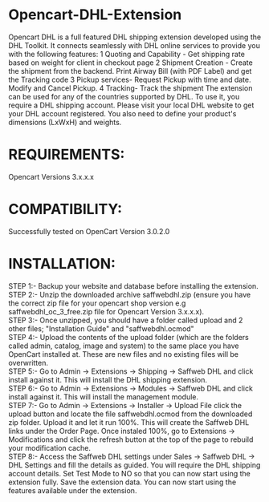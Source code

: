 # Opencart-DHL-Extension
Opencart DHL is a full featured DHL shipping extension developed using the DHL Toolkit. It connects seamlessly with DHL online services to provide you with the following features: 1 Quoting and Capability - Get shipping rate based on weight for client in checkout page 2 Shipment Creation - Create the shipment from the backend. Print Airway Bill (with PDF Label) and get the Tracking code 3 Pickup services- Request Pickup with time and date. Modify and Cancel Pickup. 4 Tracking- Track the shipment The extension can be used for any of the countries supported by DHL. To use it, you require a DHL shipping account. Please visit your local DHL website to get your DHL account registered. You also need to define your product's dimensions (LxWxH) and weights.

REQUIREMENTS:
=============
Opencart Versions 3.x.x.x

COMPATIBILITY:
===============
Successfully tested on OpenCart Version 3.0.2.0

INSTALLATION:
===============
STEP 1:- Backup your website and database before installing the extension.<br>
STEP 2:- Unzip the downloaded archive saffwebdhl.zip (ensure you have the correct zip file for your opencart shop version e.g saffwebdhl_oc_3_free.zip file for Opencart Version 3.x.x.x).<br>
STEP 3:- Once unzipped, you should have a folder called upload and 2 other files; "Installation Guide" and "saffwebdhl.ocmod"<br>
STEP 4:- Upload the contents of the upload folder (which are the folders called admin, catalog, image and system) to the same place you have OpenCart installed at. These are new files and no existing files will be overwritten.  <br> 
STEP 5:- Go to Admin -> Extensions -> Shipping -> Saffweb DHL and click install against it. This will install the DHL shipping extension.<br>
STEP 6:- Go to Admin -> Extensions -> Modules -> Saffweb DHL and click install against it. This will install the management module.<br>
STEP 7:- Go to Admin -> Extensions -> Installer -> Upload File click the upload button and locate the file saffwebdhl.ocmod from the downloaded zip folder. Upload it and let it run 100%. This will create the Saffweb DHL links under the Order Page. Once instaled 100%, go to Extensions -> Modifications and click the refresh button at the top of the page to rebuild your modification cache.<br>
STEP 8:- Access the Saffweb DHL settings under Sales -> Saffweb DHL -> DHL Settings and fill the details as guided. You will require the DHL shipping account details. Set Test Mode to NO so that you can now start using the extension fully. Save the extension data. You can now start using the features available under the extension.
